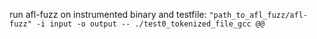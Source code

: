 run afl-fuzz on instrumented binary and testfile: ```"path_to_afl_fuzz/afl-fuzz" -i input -o output -- ./test0_tokenized_file_gcc @@```


